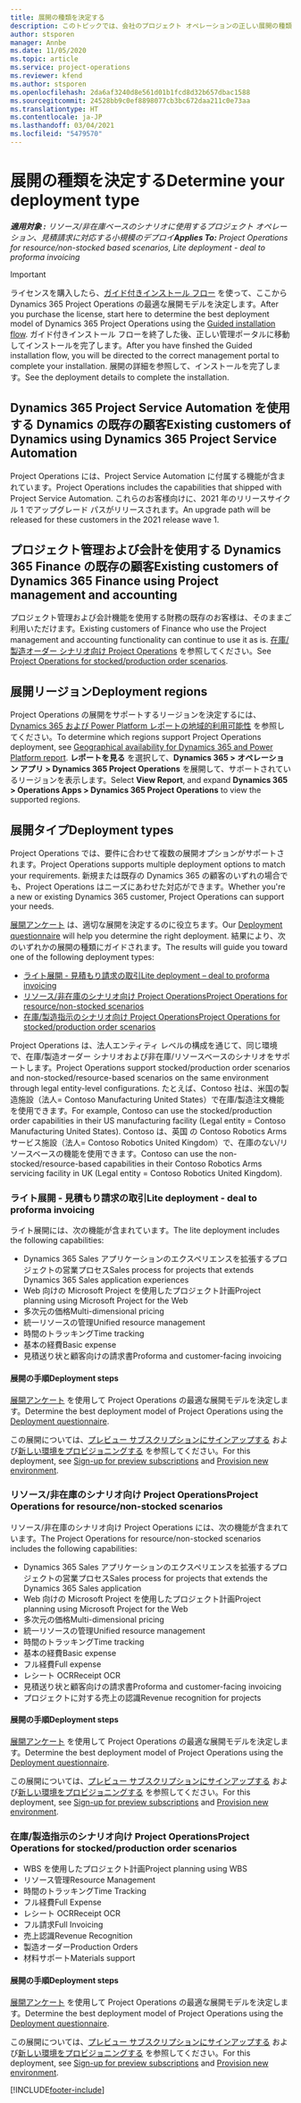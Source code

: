 ```yaml
---
title: 展開の種類を決定する
description: このトピックでは、会社のプロジェクト オペレーションの正しい展開の種類を決定するのに役立つ情報を提供します。
author: stsporen
manager: Annbe
ms.date: 11/05/2020
ms.topic: article
ms.service: project-operations
ms.reviewer: kfend
ms.author: stsporen
ms.openlocfilehash: 2da6af3240d8e561d01b1fcd8d32b657dbac1588
ms.sourcegitcommit: 24528bb9c0ef8898077cb3bc672daa211c0e73aa
ms.translationtype: HT
ms.contentlocale: ja-JP
ms.lasthandoff: 03/04/2021
ms.locfileid: "5479570"
---
```

# <a name="determine-your-deployment-type"></a><span data-ttu-id="027bd-103">展開の種類を決定する</span><span class="sxs-lookup"><span data-stu-id="027bd-103">Determine your deployment type</span></span>

<span data-ttu-id="027bd-104">_**適用対象 :** リソース/非在庫ベースのシナリオに使用するプロジェクト オペレーション、見積請求に対応する小規模のデプロイ_</span><span class="sxs-lookup"><span data-stu-id="027bd-104">_**Applies To:** Project Operations for resource/non-stocked based scenarios, Lite deployment - deal to proforma invoicing_</span></span>

> [!IMPORTANT]
> <span data-ttu-id="027bd-105">ライセンスを購入したら、[ガイド付きインストール フロー](https://aka.ms/provisionprojectoperations) を使って、ここから Dynamics 365 Project Operations の最適な展開モデルを決定します。</span><span class="sxs-lookup"><span data-stu-id="027bd-105">After you purchase the license, start here to determine the best deployment model of Dynamics 365 Project Operations using the [Guided installation flow](https://aka.ms/provisionprojectoperations).</span></span>
> <span data-ttu-id="027bd-106">ガイド付きインストール フローを終了した後、正しい管理ポータルに移動してインストールを完了します。</span><span class="sxs-lookup"><span data-stu-id="027bd-106">After you have finshed the Guided installation flow, you will be directed to the correct management portal to complete your installation.</span></span> <span data-ttu-id="027bd-107">展開の詳細を参照して、インストールを完了します。</span><span class="sxs-lookup"><span data-stu-id="027bd-107">See the deployment details to complete the installation.</span></span>


## <a name="existing-customers-of-dynamics-using-dynamics-365-project-service-automation"></a><span data-ttu-id="027bd-108">Dynamics 365 Project Service Automation を使用する Dynamics の既存の顧客</span><span class="sxs-lookup"><span data-stu-id="027bd-108">Existing customers of Dynamics using Dynamics 365 Project Service Automation</span></span>
<span data-ttu-id="027bd-109">Project Operations には、Project Service Automation に付属する機能が含まれています。</span><span class="sxs-lookup"><span data-stu-id="027bd-109">Project Operations includes the capabilities that shipped with Project Service Automation.</span></span> <span data-ttu-id="027bd-110">これらのお客様向けに、2021 年のリリースサイクル 1 でアップグレード パスがリリースされます。</span><span class="sxs-lookup"><span data-stu-id="027bd-110">An upgrade path will be released for these customers in the 2021 release wave 1.</span></span>

## <a name="existing-customers-of-dynamics-365-finance-using-project-management-and-accounting"></a><span data-ttu-id="027bd-111">プロジェクト管理および会計を使用する Dynamics 365 Finance の既存の顧客</span><span class="sxs-lookup"><span data-stu-id="027bd-111">Existing customers of Dynamics 365 Finance using Project management and accounting</span></span> 

<span data-ttu-id="027bd-112">プロジェクト管理および会計機能を使用する財務の既存のお客様は、そのままご利用いただけます。</span><span class="sxs-lookup"><span data-stu-id="027bd-112">Existing customers of Finance who use the Project management and accounting functionality can continue to use it as is.</span></span> <span data-ttu-id="027bd-113">[在庫/製造オーダー シナリオ向け Project Operations](#pma) を参照してください。</span><span class="sxs-lookup"><span data-stu-id="027bd-113">See [Project Operations for stocked/production order scenarios](#pma).</span></span>


## <a name="deployment-regions"></a><span data-ttu-id="027bd-114">展開リージョン</span><span class="sxs-lookup"><span data-stu-id="027bd-114">Deployment regions</span></span>
<span data-ttu-id="027bd-115">Project Operations の展開をサポートするリージョンを決定するには、[Dynamics 365 および Power Platform レポートの地域的利用可能性](https://dynamics.microsoft.com/en-us/geographic-availability/) を参照してください。</span><span class="sxs-lookup"><span data-stu-id="027bd-115">To determine which regions support Project Operations deployment, see [Geographical availability for Dynamics 365 and Power Platform report](https://dynamics.microsoft.com/en-us/geographic-availability/).</span></span> <span data-ttu-id="027bd-116">**レポートを見る** を選択して、**Dynamics 365 > オペレーション アプリ > Dynamics 365 Project Operations** を展開して、サポートされているリージョンを表示します。</span><span class="sxs-lookup"><span data-stu-id="027bd-116">Select **View Report**, and expand **Dynamics 365 > Operations Apps > Dynamics 365 Project Operations** to view the supported regions.</span></span>

## <a name="deployment-types"></a><span data-ttu-id="027bd-117">展開タイプ</span><span class="sxs-lookup"><span data-stu-id="027bd-117">Deployment types</span></span>
<span data-ttu-id="027bd-118">Project Operations では、要件に合わせて複数の展開オプションがサポートされます。</span><span class="sxs-lookup"><span data-stu-id="027bd-118">Project Operations supports multiple deployment options to match your requirements.</span></span> <span data-ttu-id="027bd-119">新規または既存の Dynamics 365 の顧客のいずれの場合でも、Project Operations はニーズにあわせた対応ができます。</span><span class="sxs-lookup"><span data-stu-id="027bd-119">Whether you're a new or existing Dynamics 365 customer, Project Operations can support your needs.</span></span>

<span data-ttu-id="027bd-120">[展開アンケート](https://aka.ms/provisionprojectoperations) は、適切な展開を決定するのに役立ちます。</span><span class="sxs-lookup"><span data-stu-id="027bd-120">Our [Deployment questionnaire](https://aka.ms/provisionprojectoperations) will help you determine the right deployment.</span></span> <span data-ttu-id="027bd-121">結果により、次のいずれかの展開の種類にガイドされます。</span><span class="sxs-lookup"><span data-stu-id="027bd-121">The results will guide you toward one of the following deployment types:</span></span>

- [<span data-ttu-id="027bd-122">ライト展開 - 見積もり請求の取引</span><span class="sxs-lookup"><span data-stu-id="027bd-122">Lite deployment – deal to proforma invoicing</span></span>](#lite)
- [<span data-ttu-id="027bd-123">リソース/非在庫のシナリオ向け Project Operations</span><span class="sxs-lookup"><span data-stu-id="027bd-123">Project Operations for resource/non-stocked scenarios</span></span>](#integrated)
- [<span data-ttu-id="027bd-124">在庫/製造指示のシナリオ向け Project Operations</span><span class="sxs-lookup"><span data-stu-id="027bd-124">Project Operations for stocked/production order scenarios</span></span>](#pma)

<span data-ttu-id="027bd-125">Project Operations は、法人エンティティ レベルの構成を通じて、同じ環境で、在庫/製造オーダー シナリオおよび非在庫/リソースベースのシナリオをサポートします。</span><span class="sxs-lookup"><span data-stu-id="027bd-125">Project Operations support stocked/production order scenarios and non-stocked/resource-based scenarios on the same environment through legal entity-level configurations.</span></span> <span data-ttu-id="027bd-126">たとえば、Contoso 社は、米国の製造施設（法人= Contoso Manufacturing United States）で在庫/製造注文機能を使用できます。</span><span class="sxs-lookup"><span data-stu-id="027bd-126">For example, Contoso can use the stocked/production order capabilities in their US manufacturing facility (Legal entity = Contoso Manufacturing United States).</span></span> <span data-ttu-id="027bd-127">Contoso は、英国 の Contoso Robotics Arms サービス施設（法人= Contoso Robotics United Kingdom）で、在庫のない/リソースベースの機能を使用できます。</span><span class="sxs-lookup"><span data-stu-id="027bd-127">Contoso can use the non-stocked/resource-based capabilities in their Contoso Robotics Arms servicing facility in UK (Legal entity = Contoso Robotics United Kingdom).</span></span>

### <a name="lite-deployment---deal-to-proforma-invoicing"></a><a  name="lite"></a><span data-ttu-id="027bd-128">ライト展開 - 見積もり請求の取引</span><span class="sxs-lookup"><span data-stu-id="027bd-128">Lite deployment - deal to proforma invoicing</span></span>

<span data-ttu-id="027bd-129">ライト展開には、次の機能が含まれています。</span><span class="sxs-lookup"><span data-stu-id="027bd-129">The lite deployment includes the following capabilities:</span></span>

- <span data-ttu-id="027bd-130">Dynamics 365 Sales アプリケーションのエクスペリエンスを拡張するプロジェクトの営業プロセス</span><span class="sxs-lookup"><span data-stu-id="027bd-130">Sales process for projects that extends Dynamics 365 Sales application experiences</span></span>
- <span data-ttu-id="027bd-131">Web 向けの Microsoft Project を使用したプロジェクト計画</span><span class="sxs-lookup"><span data-stu-id="027bd-131">Project planning using Microsoft Project for the Web</span></span>
- <span data-ttu-id="027bd-132">多次元の価格</span><span class="sxs-lookup"><span data-stu-id="027bd-132">Multi-dimensional pricing</span></span>
- <span data-ttu-id="027bd-133">統一リソースの管理</span><span class="sxs-lookup"><span data-stu-id="027bd-133">Unified resource management</span></span>
- <span data-ttu-id="027bd-134">時間のトラッキング</span><span class="sxs-lookup"><span data-stu-id="027bd-134">Time tracking</span></span>
- <span data-ttu-id="027bd-135">基本の経費</span><span class="sxs-lookup"><span data-stu-id="027bd-135">Basic expense</span></span>
- <span data-ttu-id="027bd-136">見積送り状と顧客向けの請求書</span><span class="sxs-lookup"><span data-stu-id="027bd-136">Proforma and customer-facing invoicing</span></span> 

#### <a name="deployment-steps"></a><span data-ttu-id="027bd-137">展開の手順</span><span class="sxs-lookup"><span data-stu-id="027bd-137">Deployment steps</span></span>
<span data-ttu-id="027bd-138">[展開アンケート](https://aka.ms/provisionprojectoperations) を使用して Project Operations の最適な展開モデルを決定します。</span><span class="sxs-lookup"><span data-stu-id="027bd-138">Determine the best deployment model of Project Operations using the [Deployment questionnaire](https://aka.ms/provisionprojectoperations).</span></span>

<span data-ttu-id="027bd-139">この展開については、[プレビュー サブスクリプションにサインアップする](lite-preview-subscription-sign-up.md) および[新しい環境をプロビジョニングする](lite-deployment.md) を参照してください。</span><span class="sxs-lookup"><span data-stu-id="027bd-139">For this deployment, see [Sign-up for preview subscriptions](lite-preview-subscription-sign-up.md) and [Provision new environment](lite-deployment.md).</span></span> 


### <a name="project-operations-for-resourcenon-stocked-scenarios"></a><a name="integrated"></a><span data-ttu-id="027bd-140">リソース/非在庫のシナリオ向け Project Operations</span><span class="sxs-lookup"><span data-stu-id="027bd-140">Project Operations for resource/non-stocked scenarios</span></span>
<span data-ttu-id="027bd-141">リソース/非在庫のシナリオ向け Project Operations には、次の機能が含まれています。</span><span class="sxs-lookup"><span data-stu-id="027bd-141">The Project Operations for resource/non-stocked scenarios includes the following capabilities:</span></span>
 
- <span data-ttu-id="027bd-142">Dynamics 365 Sales アプリケーションのエクスペリエンスを拡張するプロジェクトの営業プロセス</span><span class="sxs-lookup"><span data-stu-id="027bd-142">Sales process for projects that extends the Dynamics 365 Sales application</span></span>
- <span data-ttu-id="027bd-143">Web 向けの Microsoft Project を使用したプロジェクト計画</span><span class="sxs-lookup"><span data-stu-id="027bd-143">Project planning using Microsoft Project for the Web</span></span>
- <span data-ttu-id="027bd-144">多次元の価格</span><span class="sxs-lookup"><span data-stu-id="027bd-144">Multi-dimensional pricing</span></span>
- <span data-ttu-id="027bd-145">統一リソースの管理</span><span class="sxs-lookup"><span data-stu-id="027bd-145">Unified resource management</span></span>
- <span data-ttu-id="027bd-146">時間のトラッキング</span><span class="sxs-lookup"><span data-stu-id="027bd-146">Time tracking</span></span>
- <span data-ttu-id="027bd-147">基本の経費</span><span class="sxs-lookup"><span data-stu-id="027bd-147">Basic expense</span></span>
- <span data-ttu-id="027bd-148">フル経費</span><span class="sxs-lookup"><span data-stu-id="027bd-148">Full expense</span></span>
- <span data-ttu-id="027bd-149">レシート OCR</span><span class="sxs-lookup"><span data-stu-id="027bd-149">Receipt OCR</span></span>
- <span data-ttu-id="027bd-150">見積送り状と顧客向けの請求書</span><span class="sxs-lookup"><span data-stu-id="027bd-150">Proforma and customer-facing invoicing</span></span> 
- <span data-ttu-id="027bd-151">プロジェクトに対する売上の認識</span><span class="sxs-lookup"><span data-stu-id="027bd-151">Revenue recognition for projects</span></span>

#### <a name="deployment-steps"></a><span data-ttu-id="027bd-152">展開の手順</span><span class="sxs-lookup"><span data-stu-id="027bd-152">Deployment steps</span></span>
<span data-ttu-id="027bd-153">[展開アンケート](https://aka.ms/provisionprojectoperations) を使用して Project Operations の最適な展開モデルを決定します。</span><span class="sxs-lookup"><span data-stu-id="027bd-153">Determine the best deployment model of Project Operations using the [Deployment questionnaire](https://aka.ms/provisionprojectoperations).</span></span>

<span data-ttu-id="027bd-154">この展開については、[プレビュー サブスクリプションにサインアップする](resource-sign-up-preview-subscription.md) および[新しい環境をプロビジョニングする](resource-provision-new-environment.md) を参照してください。</span><span class="sxs-lookup"><span data-stu-id="027bd-154">For this deployment, see [Sign-up for preview subscriptions](resource-sign-up-preview-subscription.md) and [Provision new environment](resource-provision-new-environment.md).</span></span> 


### <a name="project-operations-for-stockedproduction-order-scenarios"></a><a name="pma"></a><span data-ttu-id="027bd-155">在庫/製造指示のシナリオ向け Project Operations</span><span class="sxs-lookup"><span data-stu-id="027bd-155">Project Operations for stocked/production order scenarios</span></span>

- <span data-ttu-id="027bd-156">WBS を使用したプロジェクト計画</span><span class="sxs-lookup"><span data-stu-id="027bd-156">Project planning using WBS</span></span>
- <span data-ttu-id="027bd-157">リソース管理</span><span class="sxs-lookup"><span data-stu-id="027bd-157">Resource Management</span></span>
- <span data-ttu-id="027bd-158">時間のトラッキング</span><span class="sxs-lookup"><span data-stu-id="027bd-158">Time Tracking</span></span>
- <span data-ttu-id="027bd-159">フル経費</span><span class="sxs-lookup"><span data-stu-id="027bd-159">Full Expense</span></span>
- <span data-ttu-id="027bd-160">レシート OCR</span><span class="sxs-lookup"><span data-stu-id="027bd-160">Receipt OCR</span></span>
- <span data-ttu-id="027bd-161">フル請求</span><span class="sxs-lookup"><span data-stu-id="027bd-161">Full Invoicing</span></span>
- <span data-ttu-id="027bd-162">売上認識</span><span class="sxs-lookup"><span data-stu-id="027bd-162">Revenue Recognition</span></span>
- <span data-ttu-id="027bd-163">製造オーダー</span><span class="sxs-lookup"><span data-stu-id="027bd-163">Production Orders</span></span>
- <span data-ttu-id="027bd-164">材料サポート</span><span class="sxs-lookup"><span data-stu-id="027bd-164">Materials support</span></span>

#### <a name="deployment-steps"></a><span data-ttu-id="027bd-165">展開の手順</span><span class="sxs-lookup"><span data-stu-id="027bd-165">Deployment steps</span></span>
<span data-ttu-id="027bd-166">[展開アンケート](https://aka.ms/provisionprojectoperations) を使用して Project Operations の最適な展開モデルを決定します。</span><span class="sxs-lookup"><span data-stu-id="027bd-166">Determine the best deployment model of Project Operations using the [Deployment questionnaire](https://aka.ms/provisionprojectoperations).</span></span>

<span data-ttu-id="027bd-167">この展開については、[プレビュー サブスクリプションにサインアップする](https://docs.microsoft.com/dynamics365/fin-ops-core/dev-itpro/dev-tools/sign-up-preview-subscription?toc=/dynamics365/finance/toc.json) および[新しい環境をプロビジョニングする](https://docs.microsoft.com/dynamics365/fin-ops-core/dev-itpro/deployment/deploy-demo-environment?toc=/dynamics365/finance/toc.json) を参照してください。</span><span class="sxs-lookup"><span data-stu-id="027bd-167">For this deployment, see [Sign-up for preview subscriptions](https://docs.microsoft.com/dynamics365/fin-ops-core/dev-itpro/dev-tools/sign-up-preview-subscription?toc=/dynamics365/finance/toc.json) and [Provision new environment](https://docs.microsoft.com/dynamics365/fin-ops-core/dev-itpro/deployment/deploy-demo-environment?toc=/dynamics365/finance/toc.json).</span></span> 



[!INCLUDE[footer-include](../includes/footer-banner.md)]
